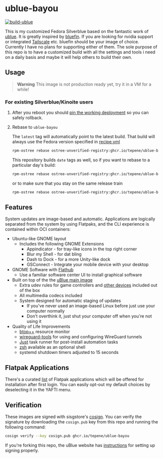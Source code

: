 # ublue-bayou

[![build-ublue](https://github.com/tepene/ublue-bayou/actions/workflows/build.yml/badge.svg)](https://github.com/tepene/ublue-bayou/actions/workflows/build.yml)

This is my customized Fedora Silverblue based on the fantastic work of [ublue](https://ublue.it/).
It is greatly inspired by [bluefin](https://github.com/ublue-os/bluefin).
If you are looking for nvidia support or integrated [Tailscale](https://tailscale.com/)
etc. bluefin should be your image of choice. Currently I have no plans for
supporting either of them.
The sole purpose of this repo is to have a customized build with all the settings
and tools i need on a daily basis and maybe it will help others to build their own.

## Usage

> **Warning**
> This image is not production ready yet, try it in a VM for a while!

### For existing Silverblue/Kinoite users

1. After you reboot you should [pin the working deployment](https://docs.fedoraproject.org/en-US/fedora-silverblue/faq/#_about_using_silverblue)
   so you can safely rollback.

2. Rebase to `ublue-bayou`

   The `latest` tag will automatically point to the latest build. That build will
   always use the Fedora version specified in [recipe.yml](./recipe.yml)

   ```sh
   rpm-ostree rebase ostree-unverified-registry:ghcr.io/tepene/ublue-bayou:latest
   ```

   This repository builds `date` tags as well, so if you want to rebase to a particular
   day's build:

   ```sh
   rpm-ostree rebase ostree-unverified-registry:ghcr.io/tepene/ublue-bayou:20230403
   ```

   or to make sure that you stay on the same release train

   ```sh
   rpm-ostree rebase ostree-unverified-registry:ghcr.io/tepene/ublue-bayou:37
   ```

## Features

System updates are image-based and automatic. Applications are logically separated
from the system by using Flatpaks, and the CLI experience is contained within OCI
containers:

- Ubuntu-like GNOME layout
  - Includes the following GNOME Extensions
    - Appindicator - for tray-like icons in the top right corner
    - Blur my Shell - for dat bling
    - Dash to Dock - for a more Unity-like dock
    - GSConnect - Integrate your mobile device with your desktop
- GNOME Software with [Flathub](https://flathub.org)
  - Use a familiar software center UI to install graphical software
- Built on top of the the [uBlue main image](https://github.com/ublue-os/main)
  - Extra udev rules for game controllers and [other devices](https://github.com/ublue-os/config)
    included out of the box
  - All multimedia codecs included
  - System designed for automatic staging of updates
    - If you've never used an image-based Linux before just use your computer normally
    - Don't overthink it, just shut your computer off when you're not using it
- Quality of Life Improvements
  - [btop++](https://github.com/aristocratos/btop) resource monitor
  - [wireguard-tools](https://github.com/WireGuard/wireguard-tools) for using and
    configuring WireGuard tunnels
  - [Just](https://github.com/casey/just) task runner for post-install automation
    tasks
  - [zsh](https://zsh.sourceforge.io/) available as an optional shell
  - systemd shutdown timers adjusted to 15 seconds

## Flatpak Applications

There's a curated [list](./etc/yafti.yml) of Flatpak applications which will be offered
for installation after first login. You can easily opt-out my default choices by
deselecting it in the YAFTI menu.

## Verification

These images are signed with sisgstore's [cosign](https://docs.sigstore.dev/cosign/overview/).
You can verify the signature by downloading the `cosign.pub` key from this repo
and running the following command:

```sh
cosign verify --key cosign.pub ghcr.io/tepene/ublue-bayou
```

If you're forking this repo, the uBlue website has [instructions](https://ublue.it/making-your-own/)
for setting up signing properly.
